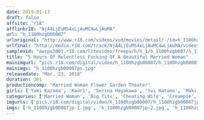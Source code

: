 ```yaml
---
date: 2019-01-13
draft: false
affsite: "r18"
afflinkr18: "NjA4LjEuMS4xLjAuMC4wLjAuMA"
url: "h_1100hzgb00007"
urloriginal: "http://www.r18.com/videos/vod/movies/detail/-/id=h_1100hzgb00007"
urlfinal: "http://media.r18.com/track/NjA4LjEuMS4xLjAuMC4wLjAuMA/videos/vod/movies/detail/-/id=h_1100hzgb00007"
samplevid: "awspv3001.r18.com/litevideo/freepv/h/h_1/h_1100hzgb007/h_1100hzgb007_dmb_w.mp4"
title: "5 Hours Of Relentless Fucking Of A Beautiful Married Woman"
mainimgurl: "pics.r18.com/digital/video/h_1100hzgb00007/h_1100hzgb00007ps.jpg"
mainimgs: "h_1100hzgb00007ps.jpg"
releasedate: "Mar. 23, 2018"
duration: 301
productioncomp: "Married Woman Flower Garden Theater"
girls: ['Yumi Kazama', 'Kaori', 'Serina Hayakawa', 'Yui Hatano', 'Maki Hojo', 'Hibiki Otsuki', 'Nozomi Hatzuki', 'Yu Shinoda', 'Miki Sunohara', 'Yui Oba']
categories: ['Married Woman', 'Big Tits', 'Cheating Wife', 'Creampie', 'Squirting', 'Deep Throat', 'Over 4 Hours', 'Hi-Def']
imgurls: ['pics.r18.com/digital/video/h_1100hzgb00007/h_1100hzgb00007jp-1.jpg', 'pics.r18.com/digital/video/h_1100hzgb00007/h_1100hzgb00007jp-2.jpg', 'pics.r18.com/digital/video/h_1100hzgb00007/h_1100hzgb00007jp-3.jpg', 'pics.r18.com/digital/video/h_1100hzgb00007/h_1100hzgb00007jp-4.jpg', 'pics.r18.com/digital/video/h_1100hzgb00007/h_1100hzgb00007jp-5.jpg', 'pics.r18.com/digital/video/h_1100hzgb00007/h_1100hzgb00007jp-6.jpg', 'pics.r18.com/digital/video/h_1100hzgb00007/h_1100hzgb00007jp-7.jpg', 'pics.r18.com/digital/video/h_1100hzgb00007/h_1100hzgb00007jp-8.jpg', 'pics.r18.com/digital/video/h_1100hzgb00007/h_1100hzgb00007jp-9.jpg', 'pics.r18.com/digital/video/h_1100hzgb00007/h_1100hzgb00007jp-10.jpg', 'pics.r18.com/digital/video/h_1100hzgb00007/h_1100hzgb00007jp-11.jpg', 'pics.r18.com/digital/video/h_1100hzgb00007/h_1100hzgb00007jp-12.jpg', 'pics.r18.com/digital/video/h_1100hzgb00007/h_1100hzgb00007jp-13.jpg', 'pics.r18.com/digital/video/h_1100hzgb00007/h_1100hzgb00007jp-14.jpg', 'pics.r18.com/digital/video/h_1100hzgb00007/h_1100hzgb00007jp-15.jpg', 'pics.r18.com/digital/video/h_1100hzgb00007/h_1100hzgb00007jp-16.jpg', 'pics.r18.com/digital/video/h_1100hzgb00007/h_1100hzgb00007jp-17.jpg', 'pics.r18.com/digital/video/h_1100hzgb00007/h_1100hzgb00007jp-18.jpg', 'pics.r18.com/digital/video/h_1100hzgb00007/h_1100hzgb00007jp-19.jpg', 'pics.r18.com/digital/video/h_1100hzgb00007/h_1100hzgb00007jp-20.jpg']
imgs: ['h_1100hzgb00007jp-1.jpg', 'h_1100hzgb00007jp-2.jpg', 'h_1100hzgb00007jp-3.jpg', 'h_1100hzgb00007jp-4.jpg', 'h_1100hzgb00007jp-5.jpg', 'h_1100hzgb00007jp-6.jpg', 'h_1100hzgb00007jp-7.jpg', 'h_1100hzgb00007jp-8.jpg', 'h_1100hzgb00007jp-9.jpg', 'h_1100hzgb00007jp-10.jpg', 'h_1100hzgb00007jp-11.jpg', 'h_1100hzgb00007jp-12.jpg', 'h_1100hzgb00007jp-13.jpg', 'h_1100hzgb00007jp-14.jpg', 'h_1100hzgb00007jp-15.jpg', 'h_1100hzgb00007jp-16.jpg', 'h_1100hzgb00007jp-17.jpg', 'h_1100hzgb00007jp-18.jpg', 'h_1100hzgb00007jp-19.jpg', 'h_1100hzgb00007jp-20.jpg']
---
```

